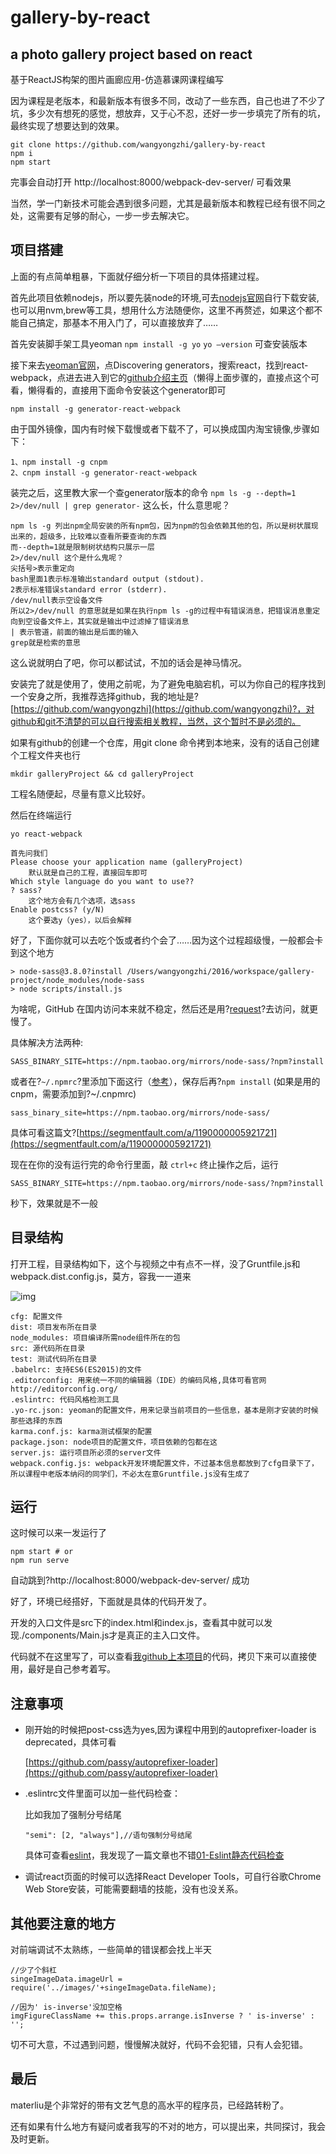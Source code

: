 # gallery-by-react
## a photo gallery project based on react

基于ReactJS构架的图片画廊应用-仿造慕课网课程编写

因为课程是老版本，和最新版本有很多不同，改动了一些东西，自己也进了不少了坑，多少次有想死的感觉，想放弃，又于心不忍，还好一步一步填完了所有的坑，最终实现了想要达到的效果。

```
git clone https://github.com/wangyongzhi/gallery-by-react
npm i
npm start
```

完事会自动打开 http://localhost:8000/webpack-dev-server/ 可看效果

当然，学一门新技术可能会遇到很多问题，尤其是最新版本和教程已经有很不同之处，这需要有足够的耐心，一步一步去解决它。

## 项目搭建

上面的有点简单粗暴，下面就仔细分析一下项目的具体搭建过程。

首先此项目依赖nodejs，所以要先装node的环境,可去[nodejs官网]([https://nodejs.org/en/](https://nodejs.org/en/))自行下载安装,也可以用nvm,brew等工具，想用什么方法随便你，这里不再赘述，如果这个都不能自己搞定，那基本不用入门了，可以直接放弃了……

首先安装脚手架工具yeoman
`npm install -g yo`
`yo —version` 可查安装版本

接下来去[yeoman官网](http://yeoman.io/)，点Discovering generators，搜索react，找到react-webpack，点进去进入到它的[github介绍主页](https://github.com/react-webpack-generators/generator-react-webpack#readme)（懒得上面步骤的，直接点这个可看，懒得看的，直接用下面命令安装这个generator即可

`npm install -g generator-react-webpack`

由于国外镜像，国内有时候下载慢或者下载不了，可以换成国内淘宝镜像,步骤如下：

``` 
1、npm install -g cnpm
2、cnpm install -g generator-react-webpack
```

装完之后，这里教大家一个查generator版本的命令
`npm ls -g --depth=1 2>/dev/null | grep generator-`
这么长，什么意思呢？

``` 
npm ls -g 列出npm全局安装的所有npm包，因为npm的包会依赖其他的包，所以是树状展现出来的，超级多，比较难以查看所要查询的东西
而--depth=1就是限制树状结构只展示一层
2>/dev/null 这个是什么鬼呢？
尖括号>表示重定向
bash里面1表示标准输出standard output (stdout).
2表示标准错误standard error (stderr).
/dev/null表示空设备文件
所以2>/dev/null 的意思就是如果在执行npm ls -g的过程中有错误消息，把错误消息重定向到空设备文件上，其实就是输出中过滤掉了错误消息
| 表示管道，前面的输出是后面的输入
grep就是检索的意思
```

这么说就明白了吧，你可以都试试，不加的话会是神马情况。

安装完了就是使用了，使用之前呢，为了避免电脑宕机，可以为你自己的程序找到一个安身之所，我推荐选择github，我的地址是?[https://github.com/wangyongzhi](https://github.com/wangyongzhi)?，对github和git不清楚的可以自行搜索相关教程，当然，这个暂时不是必须的。

如果有github的创建一个仓库，用git clone 命令拷到本地来，没有的话自己创建个工程文件夹也行

`mkdir galleryProject && cd galleryProject` 

工程名随便起，尽量有意义比较好。

然后在终端运行

`yo react-webpack`

```
首先问我们
Please choose your application name (galleryProject)
	默认就是自己的工程，直接回车即可
Which style language do you want to use??
? sass?
	这个地方会有几个选项，选sass
Enable postcss? (y/N) 
	这个要选y（yes），以后会解释
```

好了，下面你就可以去吃个饭或者约个会了……因为这个过程超级慢，一般都会卡到这个地方

```
> node-sass@3.8.0?install /Users/wangyongzhi/2016/workspace/gallery-project/node_modules/node-sass
> node scripts/install.js
```

为啥呢，GitHub 在国内访问本来就不稳定，然后还是用?[request](https://github.com/request/request)?去访问，就更慢了。

具体解决方法两种:

```
SASS_BINARY_SITE=https://npm.taobao.org/mirrors/node-sass/?npm?install
```

或者在?`~/.npmrc`?里添加下面这行（[参考](https://github.com/sass/node-sass/blob/master/lib/extensions.js#L191)），保存后再?`npm install`
(如果是用的 cnpm，需要添加到?~/.cnpmrc)

```
sass_binary_site=https://npm.taobao.org/mirrors/node-sass/
```

具体可看这篇文?[https://segmentfault.com/a/1190000005921721](https://segmentfault.com/a/1190000005921721)

现在在你的没有运行完的命令行里面，敲 `ctrl+c` 终止操作之后，运行

```
SASS_BINARY_SITE=https://npm.taobao.org/mirrors/node-sass/?npm?install
```

秒下，效果就是不一般

## 目录结构

打开工程，目录结构如下，这个与视频之中有点不一样，没了Gruntfile.js和webpack.dist.config.js，莫方，容我一一道来

![img](https://camo.githubusercontent.com/462e6799f0488b933d625e0e6ad54b4e422af3c9/68747470733a2f2f7374617469632e64696e6774616c6b2e636f6d2f6d656469612f6c414c4f616a33785f63304248637a7a5f3234335f3238352e706e675f363230783130303030713930672e6a7067)

```
cfg: 配置文件
dist: 项目发布所在目录
node_modules: 项目编译所需node组件所在的包
src: 源代码所在目录
test: 测试代码所在目录
.babelrc: 支持ES6(ES2015)的文件
.editorconfig: 用来统一不同的编辑器（IDE）的编码风格,具体可看官网http://editorconfig.org/
.eslintrc: 代码风格检测工具
.yo-rc.json: yeoman的配置文件，用来记录当前项目的一些信息，基本是刚才安装的时候那些选择的东西
karma.conf.js: karma测试框架的配置
package.json: node项目的配置文件，项目依赖的包都在这
server.js: 运行项目所必须的server文件
webpack.config.js: webpack开发环境配置文件，不过基本信息都放到了cfg目录下了，所以课程中老版本纳闷的同学们，不必太在意Gruntfile.js没有生成了
```

## 运行

这时候可以来一发运行了

```
npm start # or
npm run serve
```

自动跳到?http://localhost:8000/webpack-dev-server/ 成功

好了，环境已经搭好，下面就是具体的代码开发了。

开发的入口文件是src下的index.html和index.js，查看其中就可以发现./components/Main.js才是真正的主入口文件。

代码就不在这里写了，可以查看[我github上本项目](https://github.com/wangyongzhi/gallery-by-react)的代码，拷贝下来可以直接使用，最好是自己参考着写。

## 注意事项

- 刚开始的时候把post-css选为yes,因为课程中用到的autoprefixer-loader is deprecated，具体可看

  [https://github.com/passy/autoprefixer-loader](https://github.com/passy/autoprefixer-loader)

- .eslintrc文件里面可以加一些代码检查：

  比如我加了强制分号结尾

  ```
  "semi": [2, "always"],//语句强制分号结尾
  ```

  具体可查看[eslint](http://eslint.org/)，我发现了一篇文章也不错[01-Eslint静态代码检查](http://www.jianshu.com/p/1682b91756b1)

- 调试react页面的时候可以选择React Developer Tools，可自行谷歌Chrome Web Store安装，可能需要翻墙的技能，没有也没关系。

## 其他要注意的地方

对前端调试不太熟练，一些简单的错误都会找上半天

```
//少了个斜杠
singeImageData.imageUrl = require('../images/'+singeImageData.fileName);
```

```
//因为' is-inverse'没加空格
imgFigureClassName += this.props.arrange.isInverse ? ' is-inverse' : '';
```

切不可大意，不过遇到问题，慢慢解决就好，代码不会犯错，只有人会犯错。

## 最后
materliu是个非常好的带有文艺气息的高水平的程序员，已经路转粉了。

还有如果有什么地方有疑问或者我写的不对的地方，可以提出来，共同探讨，我会及时更新。
